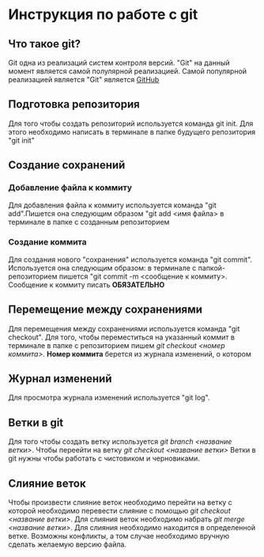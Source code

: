 # Инструкция по работе с git 

## Что такое git?
Git одна из реализаций систем контроля версий. "Git" на данный момент является самой полулярной реализацией. Самой популярной реализацией является "Git" является [GitHub](https://github.com/)

## Подготовка  репозитория
Для того чтобы создать репозиторий используется команда git init.  Для этого необходимо написать в терминале в папке будущего репозитория "git init"

## Создание сохранений

### Добавление файла к коммиту
Для добавления файла к коммиту используется команда "git add".Пишется она следующим образом "git add <имя файла> в терминале в папке с созданным репозиторием

### Создание коммита
Для создания нового "сохранения" используется команда "git commit". Используется она следующим образом: в терминале с папкой-репозиторием пишется "git commit -m <сообщение к коммиту>. Сообщение к коммиту писать **ОБЯЗАТЕЛЬНО**
## Перемещение между сохранениями
Для перемещения между сохранениями используется команда "git checkout". Для того, чтобы переместиться на указанный коммит в терминале в папке с репозиторием пишем *git checkout <номер коммита>*. **Номер коммита** берется из журнала изменений, о котором 

## Журнал изменений
Для просмотра журнала изменений используется "git log".
## Ветки в git
Для того чтобы создать ветку используется *git branch <название ветки>*.
Чтобы переейти на ветку *git checkout <название ветки>* 
Ветки в git нужны чтобы работать с чистовиком и черновиками. 
## Слияние веток
Чтобы произвести слияние веток необходимо перейти на ветку с которой необходимо перевести слияние с  помощью *git checkout <название ветки>*. Для слияния веток необходимо набрать *git merge <название ветки>*.
Для слияния необходимо находится в определенной ветке. Возможны конфликты, а том случае необходимо вручную сделать желаемую версию файла.
